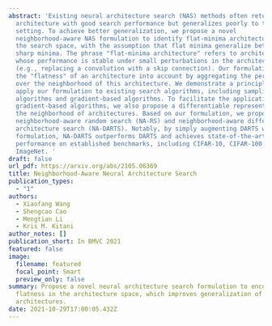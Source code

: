 ```yaml
---
abstract: 'Existing neural architecture search (NAS) methods often return an
  architecture with good search performance but generalizes poorly to the test
  setting. To achieve better generalization, we propose a novel
  neighborhood-aware NAS formulation to identify flat-minima architectures in
  the search space, with the assumption that flat minima generalize better than
  sharp minima. The phrase "flat-minima architecture" refers to architectures
  whose performance is stable under small perturbations in the architecture
  (e.g., replacing a convolution with a skip connection). Our formulation takes
  the "flatness" of an architecture into account by aggregating the performance
  over the neighborhood of this architecture. We demonstrate a principled way to
  apply our formulation to existing search algorithms, including sampling-based
  algorithms and gradient-based algorithms. To facilitate the application to
  gradient-based algorithms, we also propose a differentiable representation for
  the neighborhood of architectures. Based on our formulation, we propose
  neighborhood-aware random search (NA-RS) and neighborhood-aware differentiable
  architecture search (NA-DARTS). Notably, by simply augmenting DARTS with our
  formulation, NA-DARTS outperforms DARTS and achieves state-of-the-art
  performance on established benchmarks, including CIFAR-10, CIFAR-100 and
  ImageNet. '
draft: false
url_pdf: https://arxiv.org/abs/2105.06369
title: Neighborhood-Aware Neural Architecture Search
publication_types:
  - "1"
authors:
  - Xiaofang Wang
  - Shengcao Cao
  - Mengtian Li
  - Kris M. Kitani
author_notes: []
publication_short: In BMVC 2021
featured: false
image:
  filename: featured
  focal_point: Smart
  preview_only: false
summary: Propose a novel neural architecture search formulation to encourage
  flatness in the architecture space, which improves generalization of searched
  architectures.
date: 2021-10-29T17:00:05.432Z
---
```

